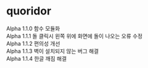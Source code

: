 # quoridor

Alpha 1.1.0 함수 모듈화  
Alpha 1.1.1 돌 클릭시 왼쪽 위에 화면에 돌이 나오는 오류 수정  
Alpha 1.1.2 편의성 개선  
Alpha 1.1.3 벽이 설치되지 않는 버그 해결   
Alpha 1.1.4 한글 깨짐 해결